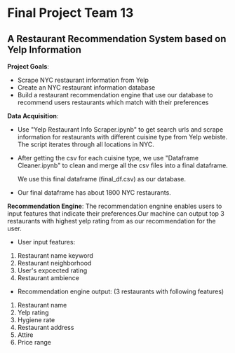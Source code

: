# Final Project Team 13
## A Restaurant Recommendation System based on Yelp Information ##

**Project Goals**: 
* Scrape NYC restaurant information from Yelp
* Create an NYC restaurant information database 
* Build a restaurant recommendation engine that use our database to recommend users restaurants which match with their preferences

**Data Acquisition**:

 * Use "Yelp Restaurant Info Scraper.ipynb" to get search urls and scrape information for restaurants with different cuisine type from Yelp webiste. The script iterates through all locations in NYC. 
 * After getting the csv for each cuisine type, we use "Dataframe Cleaner.ipynb" to clean and merge all the csv files into a final dataframe. 
 
     We use this final dataframe (final_df.csv) as our database.
 * Our final dataframe has about 1800 NYC restaurants.

**Recommendation Engine**: 
The recommendation engnine enables users to input features that indicate their preferences.Our machine can output top 3 restaurants with highest yelp rating from as our recommendation for the user.
* User input features: 
1. Restaurant name keyword
2. Restaurant neighborhood
3. User's expcected rating
4. Restaurant ambience
* Recommendation engine output: (3 restaurants with following features) 
1. Restaurant name
2. Yelp rating
3. Hygiene rate
4. Restaurant address
5. Attire
6. Price range
